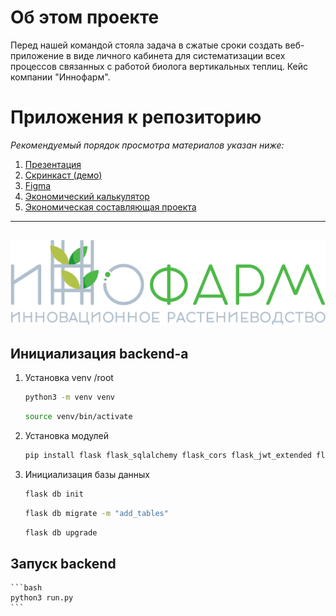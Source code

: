# Об этом проекте
Перед нашей командой стояла задача в сжатые сроки создать веб-приложение в виде личного кабинета для систематизации всех процессов связанных с работой биолога вертикальных теплиц. Кейс компании "Иннофарм".
# Приложения к репозиторию
*Рекомендуемый порядок просмотра материалов указан ниже:*
1. [Презентация](https://github.com/Talich12/Innofarm/blob/main/%D0%9A%D0%B5%D0%B9%D1%81%20%D0%BA%D0%BE%D0%BC%D0%BF%D0%B0%D0%BD%D0%B8%D0%B8%20%D0%98%D0%BD%D0%BD%D0%BE%D1%84%D0%B0%D1%80%D0%BC.pdf)
2. [Скринкаст (демо)](https://www.youtube.com/watch?v=SFrGbKufdbU)
3. [Figma](https://www.figma.com/file/B2w4PJ2iFjb5Xh1tZbbxxs/Untitled?type=design&node-id=0-1&t=2uNXsCrw0Qzxcprm-0)
4. [Экономический калькулятор](https://github.com/Talich12/Innofarm/blob/main/%D0%AD%D0%BA%D0%BE%D0%BD%D0%BE%D0%BC%D0%B8%D1%87%D0%B5%D1%81%D0%BA%D0%B8%D0%B9%20%D0%BA%D0%B0%D0%BB%D1%8C%D0%BA%D1%83%D0%BB%D1%8F%D1%82%D0%BE%D1%80.xlsx)
5. [Экономическая составляющая проекта](https://github.com/Talich12/Innofarm/blob/main/%D0%92%D1%80%D0%B5%D0%BC%D0%B5%D0%BD%D0%BD%D1%8B%D0%B5_%D0%B8_%D0%B4%D0%B5%D0%BD%D0%B5%D0%B6%D0%BD%D1%8B%D0%B5_%D0%B7%D0%B0%D1%82%D1%80%D0%B0%D1%82%D1%8B_%D0%BD%D0%B0_%D1%80%D0%B0%D0%B7%D1%80%D0%B0%D0%B1%D0%BE%D1%82%D0%BA%D1%83_%D0%BF%D1%80%D0%BE%D0%B5%D0%BA%D1%82%D0%B0.xlsx)
---
![innofarm](https://github.com/Talich12/Innofarm/blob/main/client/src/assets/images/logo.png)
---
## Инициализация backend-а
1. Установка venv
/root
    ```bash
    python3 -m venv venv
    ```
    ```bash
    source venv/bin/activate
    ```
2. Установка модулей
    ```bash
    pip install flask flask_sqlalchemy flask_cors flask_jwt_extended flask_migrate flask_marshmallow marshmallow_sqlalchemy Werkzeug
    ```
3. Инициализация базы данных
    ```bash
    flask db init
    ```
    ```bash
    flask db migrate -m "add_tables"
    ```
    ```bash
    flask db upgrade
    ```

## Запуск backend

    ```bash
    python3 run.py
    ```

